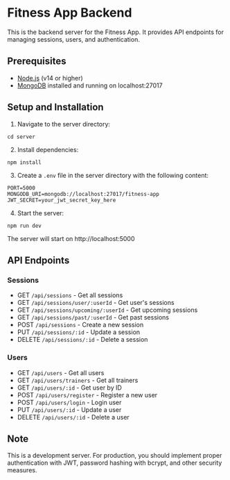 
# Fitness App Backend

This is the backend server for the Fitness App. It provides API endpoints for managing sessions, users, and authentication.

## Prerequisites

- [Node.js](https://nodejs.org/) (v14 or higher)
- [MongoDB](https://www.mongodb.com/try/download/community) installed and running on localhost:27017

## Setup and Installation

1. Navigate to the server directory:
```
cd server
```

2. Install dependencies:
```
npm install
```

3. Create a `.env` file in the server directory with the following content:
```
PORT=5000
MONGODB_URI=mongodb://localhost:27017/fitness-app
JWT_SECRET=your_jwt_secret_key_here
```

4. Start the server:
```
npm run dev
```

The server will start on http://localhost:5000

## API Endpoints

### Sessions
- GET `/api/sessions` - Get all sessions
- GET `/api/sessions/user/:userId` - Get user's sessions
- GET `/api/sessions/upcoming/:userId` - Get upcoming sessions
- GET `/api/sessions/past/:userId` - Get past sessions
- POST `/api/sessions` - Create a new session
- PUT `/api/sessions/:id` - Update a session
- DELETE `/api/sessions/:id` - Delete a session

### Users
- GET `/api/users` - Get all users
- GET `/api/users/trainers` - Get all trainers
- GET `/api/users/:id` - Get user by ID
- POST `/api/users/register` - Register a new user
- POST `/api/users/login` - Login user
- PUT `/api/users/:id` - Update a user
- DELETE `/api/users/:id` - Delete a user

## Note

This is a development server. For production, you should implement proper authentication with JWT, password hashing with bcrypt, and other security measures.
